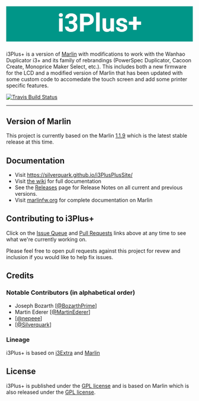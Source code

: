 
# ![i3Plus+ header](images/i3Plus+.png)

i3Plus+ is a version of [Marlin](https://github.com/MarlinFirmware/Marlin) with modifications to work with the Wanhao Duplicator i3+ and its family of rebrandings (PowerSpec Duplicator, Cacoon Create, Monoprice Maker Select, etc.). This includes both a new firmware for the LCD and a modified version of Marlin that has been updated with some custom code to accomedate the touch screen and add some printer specific features.

[![Travis Build Status](https://api.travis-ci.org/BozarthPrime/i3PlusPlus.svg)](https://travis-ci.org/BozarthPrime/i3PlusPlus)

----

## Version of Marlin
This project is currently based on the Marlin [1.1.9](https://github.com/MarlinFirmware/Marlin/releases/tag/1.1.9) which is the latest stable release at this time. 

## Documentation
- Visit https://silverquark.github.io/i3PlusPlusSite/
- Visit [the wiki](https://github.com/BozarthPrime/i3PlusPlus/wiki) for full documentation
- See the [Releases](https://github.com/BozarthPrime/i3PlusPlus/releases) page for Release Notes on all current and previous versions.
- Visit [marlinfw.org](http://marlinfw.org/) for complete documentation on Marlin

## Contributing to i3Plus+
Click on the [Issue Queue](https://github.com/BozarthPrime/i3PlusPlus/issues) and [Pull Requests](https://github.com/BozarthPrime/i3PlusPlus/pulls) links above at any time to see what we're currently working on.

Please feel free to open pull requests against this project for revew and inclusion if you would like to help fix issues.

## Credits

### Notable Contributors (in alphabetical order)
- Joseph Bozarth [[@BozarthPrime](https://github.com/BozarthPrime)]
- Martin Ederer [[@MartinEderer](https://github.com/MartinEderer)]
- [[@nepeee](https://github.com/nepeee)]
- [[@Silverquark](https://github.com/Silverquark)]

### Lineage
i3Plus+ is based on [i3Extra](https://github.com/nepeee/i3Extra) and [Marlin](https://github.com/MarlinFirmware/Marlin)

## License
i3Plus+ is published under the [GPL license](https://github.com/COPYING.md) and is based on Marlin which is also released under the [GPL license](https://github.com/COPYING.md). 


